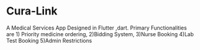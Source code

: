 # Cura-Link
A Medical Services App Designed in Flutter ,dart. Primary Functionalities are 1) Priority medicine ordering, 2)Bidding System, 3)Nurse Booking 4)Lab Test Booking 5)Admin Restrictions
